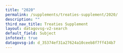 ```yaml
---
title: "2020"
permalink: /supplements/treaties-supplement/2020/
description: ""
third_nav_title: Treaties Supplement
layout: datagovsg-v2-search
default_field: Subject
infotext: true
datagovsg-id: d_35374ef31a27624a10ceeb8f7ff434b7
---
```

